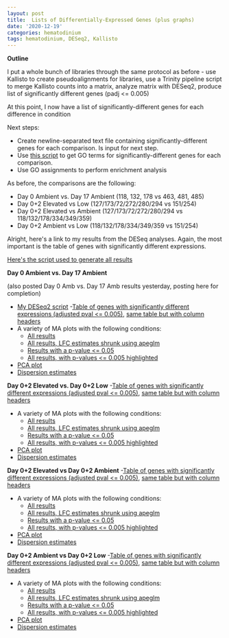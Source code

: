 ```yaml
---
layout: post
title:  Lists of Differentially-Expressed Genes (plus graphs)
date: '2020-12-19'
categories: hematodinium
tags: hematodinium, DESeq2, Kallisto
---
```


**Outline**

I put a whole bunch of libraries through the same protocol as before - use Kallisto to create pseudoalignments for libraries, use a Trinity pipeline script to merge Kallisto counts into a matrix, analyze matrix with DESeq2, produce list of significantly different genes (padj <= 0.005)

At this point, I now have a list of significantly-different genes for each difference in condition

Next steps: 
- Create newline-separated text file containing significantly-different genes for each comparison. Is input for next step.
- Use [this script](https://github.com/RobertsLab/code/blob/master/script-box/uniprot2go.sh) to get GO terms for significantly-different genes for each comparison.
- Use GO assignments to perform enrichment analysis 

As before, the comparisons are the following:
- Day 0 Ambient vs. Day 17 Ambient (118, 132, 178 vs 463, 481, 485)
- Day 0+2 Elevated vs Low (127/173/72/272/280/294 vs 151/254)
- Day 0+2 Elevated vs Ambient (127/173/72/272/280/294 vs 118/132/178/334/349/359)
- Day 0+2 Ambient vs Low (118/132/178/334/349/359 vs 151/254)

Alright, here's a link to my results from the DESeq analyses. Again, the most important is the table of genes with significantly different expressions.

[Here's the script used to generate all results](https://github.com/afcoyle/hemat_bairdii_transcriptome/blob/main/scripts/03_kallisto_to_deseq_to_accessionIDs.R)

**Day 0 Ambient vs. Day 17 Ambient**

(also posted Day 0 Amb vs. Day 17 Amb results  yesterday, posting here for completion)
- [My DESeq2 script](https://github.com/afcoyle/hemat_bairdii_transcriptome/blob/main/Scripts/day0_v_day17_ambient_comparison.R)
-[Table of genes with significantly different expressions (adjusted pval <= 0.005)](https://github.com/afcoyle/hemat_bairdii_transcriptome/blob/main/graphs/day0_day17_ambient/DEGlist.txt), [same table but with column headers](https://github.com/afcoyle/hemat_bairdii_transcriptome/blob/main/graphs/day0_day17_ambient/DEGlist_wcols.txt)
- A variety of MA plots with the following conditions:
    - [All results](https://github.com/afcoyle/hemat_bairdii_transcriptome/blob/main/graphs/day0_day17_ambient/allres_MAplot.png)
    - [All results, LFC estimates shrunk using apeglm](https://github.com/afcoyle/hemat_bairdii_transcriptome/blob/main/graphs/day0_day17_ambient/allres_shrunken_MAplot.png)
    - [Results with a p-value <= 0.05](https://github.com/afcoyle/hemat_bairdii_transcriptome/blob/main/graphs/day0_day17_ambient/res05_MAplot.png)
    - [All results, with p-values <= 0.005 highlighted](https://github.com/afcoyle/hemat_bairdii_transcriptome/blob/main/graphs/day0_day17_ambient/normalizedcts_v_log2foldchange.png)
- [PCA plot](https://github.com/afcoyle/hemat_bairdii_transcriptome/blob/main/graphs/day0_day17_ambient/PCA_plot.png)
- [Dispersion estimates](https://github.com/afcoyle/hemat_bairdii_transcriptome/blob/main/graphs/day0_day17_ambient/dispersion_estimates.png)

**Day 0+2 Elevated vs. Day 0+2 Low**
-[Table of genes with significantly different expressions (adjusted pval <= 0.005)](https://github.com/afcoyle/hemat_bairdii_transcriptome/blob/main/graphs/elev_v_low_day02/DEGlist.txt), [same table but with column headers](https://github.com/afcoyle/hemat_bairdii_transcriptome/blob/main/graphs/elev_v_low_day02/DEGlist_wcols.txt)
- A variety of MA plots with the following conditions:
    - [All results](https://github.com/afcoyle/hemat_bairdii_transcriptome/blob/main/graphs/elev_v_low_day02/allres_MAplot.png)
    - [All results, LFC estimates shrunk using apeglm](https://github.com/afcoyle/hemat_bairdii_transcriptome/blob/main/graphs/elev_v_low_day02/allres_shrunken_MAplot.png)
    - [Results with a p-value <= 0.05](https://github.com/afcoyle/hemat_bairdii_transcriptome/blob/main/graphs/elev_v_low_day02/res05_MAplot.png)
    - [All results, with p-values <= 0.005 highlighted](https://github.com/afcoyle/hemat_bairdii_transcriptome/blob/main/graphs/elev_v_low_day02/normalizedcts_v_log2foldchange.png)
- [PCA plot](https://github.com/afcoyle/hemat_bairdii_transcriptome/blob/main/graphs/elev_v_low_day02/PCA_plot.png)
- [Dispersion estimates](https://github.com/afcoyle/hemat_bairdii_transcriptome/blob/main/graphs/elev_v_low_day02/dispersion_estimates.png)

**Day 0+2 Elevated vs Day 0+2 Ambient**
-[Table of genes with significantly different expressions (adjusted pval <= 0.005)](https://github.com/afcoyle/hemat_bairdii_transcriptome/blob/main/graphs/elev_v_amb_day02/DEGlist.txt), [same table but with column headers](https://github.com/afcoyle/hemat_bairdii_transcriptome/blob/main/graphs/elev_v_amb_day02/DEGlist_wcols.txt)
- A variety of MA plots with the following conditions:
    - [All results](https://github.com/afcoyle/hemat_bairdii_transcriptome/blob/main/graphs/elev_v_amb_day02/allres_MAplot.png)
    - [All results, LFC estimates shrunk using apeglm](https://github.com/afcoyle/hemat_bairdii_transcriptome/blob/main/graphs/elev_v_amb_day02/allres_shrunken_MAplot.png)
    - [Results with a p-value <= 0.05](https://github.com/afcoyle/hemat_bairdii_transcriptome/blob/main/graphs/elev_v_amb_day02/res05_MAplot.png)
    - [All results, with p-values <= 0.005 highlighted](https://github.com/afcoyle/hemat_bairdii_transcriptome/blob/main/graphs/elev_v_amb_day02/normalizedcts_v_log2foldchange.png)
- [PCA plot](https://github.com/afcoyle/hemat_bairdii_transcriptome/blob/main/graphs/elev_v_amb_day02/PCA_plot.png)
- [Dispersion estimates](https://github.com/afcoyle/hemat_bairdii_transcriptome/blob/main/graphs/elev_v_amb_day02/dispersion_estimates.png)

**Day 0+2 Ambient vs Day 0+2 Low**
-[Table of genes with significantly different expressions (adjusted pval <= 0.005)](https://github.com/afcoyle/hemat_bairdii_transcriptome/blob/main/graphs/amb_v_low_day02/DEGlist.txt), [same table but with column headers](https://github.com/afcoyle/hemat_bairdii_transcriptome/blob/main/graphs/amb_v_low_day02/DEGlist_wcols.txt)
- A variety of MA plots with the following conditions:
    - [All results](https://github.com/afcoyle/hemat_bairdii_transcriptome/blob/main/graphs/amb_v_low_day02/allres_MAplot.png)
    - [All results, LFC estimates shrunk using apeglm](https://github.com/afcoyle/hemat_bairdii_transcriptome/blob/main/graphs/amb_v_low_day02/allres_shrunken_MAplot.png)
    - [Results with a p-value <= 0.05](https://github.com/afcoyle/hemat_bairdii_transcriptome/blob/main/graphs/amb_v_low_day02/res05_MAplot.png)
    - [All results, with p-values <= 0.005 highlighted](https://github.com/afcoyle/hemat_bairdii_transcriptome/blob/main/graphs/amb_v_low_day02/normalizedcts_v_log2foldchange.png)
- [PCA plot](https://github.com/afcoyle/hemat_bairdii_transcriptome/blob/main/graphs/amb_v_low_day02/PCA_plot.png)
- [Dispersion estimates](https://github.com/afcoyle/hemat_bairdii_transcriptome/blob/main/graphs/amb_v_low_day02/dispersion_estimates.png)




